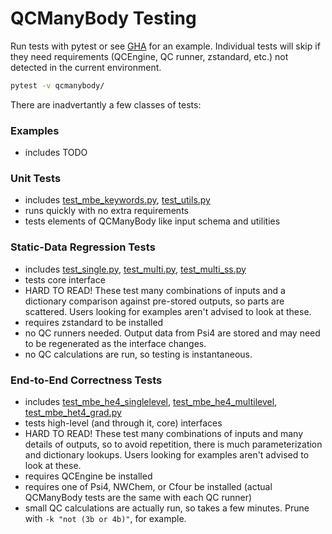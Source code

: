 # QCManyBody Testing

Run tests with pytest or see [GHA](/.github/workflows/ci.yml) for an example. Individual tests will skip if they need
requirements (QCEngine, QC runner, zstandard, etc.) not detected in the current environment.

```bash
pytest -v qcmanybody/
```

There are inadvertantly a few classes of tests:

### Examples

* includes TODO

### Unit Tests

* includes [test_mbe_keywords.py](test_mbe_keywords.py), [test_utils.py](test_utils.py)
* runs quickly with no extra requirements
* tests elements of QCManyBody like input schema and utilities

### Static-Data Regression Tests

* includes [test_single.py](test_single.py), [test_multi.py](test_multi.py), [test_multi_ss.py](test_multi_ss.py)
* tests core interface
* HARD TO READ! These test many combinations of inputs and a dictionary comparison against pre-stored outputs, so parts
  are scattered. Users looking for examples aren't advised to look at these.
* requires zstandard to be installed
* no QC runners needed. Output data from Psi4 are stored and may need to be regenerated as the interface changes.
* no QC calculations are run, so testing is instantaneous.

### End-to-End Correctness Tests

* includes [test_mbe_he4_singlelevel](test_mbe_he4_singlelevel.py), [test_mbe_he4_multilevel](test_mbe_he4_multilevel.py), [test_mbe_het4_grad.py](test_mbe_het4_grad.py)
* tests high-level (and through it, core) interfaces
* HARD TO READ! These test many combinations of inputs and many details of outputs, so to avoid repetition, there is
  much parameterization and dictionary lookups. Users looking for examples aren't advised to look at these.
* requires QCEngine be installed
* requires one of Psi4, NWChem, or Cfour be installed (actual QCManyBody tests are the same with each QC runner)
* small QC calculations are actually run, so takes a few minutes. Prune with `-k "not (3b or 4b)"`, for example.

